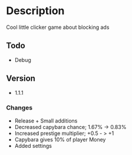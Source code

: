 # Description

Cool little clicker game about blocking ads

## Todo

- Debug

## Version

- 1.1.1

### Changes

- Release + Small additions
- Decreased capybara chance; 1.67% -> 0.83%
- Increased prestige multiplier; +0.5 - > +1
- Capybara gives 10% of player Money
- Added settings